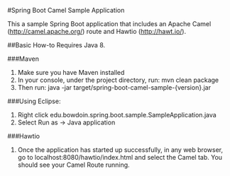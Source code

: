 #Spring Boot Camel Sample Application

This a sample Spring Boot application that includes an Apache Camel (http://camel.apache.org/) route and Hawtio (http://hawt.io/).

##Basic How-to
Requires Java 8.

###Maven
1. Make sure you have Maven installed
2. In your console, under the project directory, run: mvn clean package
3. Then run: java -jar target/spring-boot-camel-sample-{version}.jar

###Using Eclipse:
1. Right click edu.bowdoin.spring.boot.sample.SampleApplication.java
2. Select Run as -> Java application

###Hawtio
1. Once the application has started up successfully, in any web browser, go to localhost:8080/hawtio/index.html and select the Camel tab. You should see your Camel Route running.
